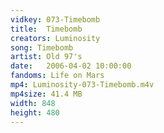 ```yaml
---
vidkey: 073-Timebomb
title:  Timebomb
creators: Luminosity
song: Timebomb
artist: Old 97's
date:   2006-04-02 10:00:00
fandoms: Life on Mars
mp4: Luminosity-073-Timebomb.m4v
mp4size: 41.4 MB
width: 848
height: 480
---
```



  
